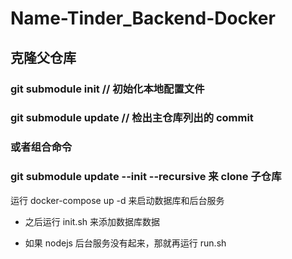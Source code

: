 # Name-Tinder_Backend-Docker

## 克隆父仓库

### git submodule init // 初始化本地配置文件

### git submodule update // 检出主仓库列出的 commit

### 或者组合命令

### git submodule update --init --recursive 来 clone 子仓库

运行 docker-compose up -d 来启动数据库和后台服务

- 之后运行 init.sh 来添加数据库数据

- 如果 nodejs 后台服务没有起来，那就再运行 run.sh
